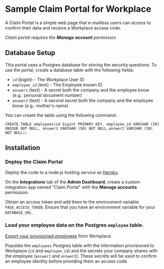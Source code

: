 # Sample Claim Portal for Workplace

A Claim Portal is a simple web page that e-mailless users can access to confirm their data and receive a Workplace access code.

*Claim portal requires the **Manage account** permission*

## Database Setup

This portal uses a Postgres database for storing the security questions. To use the portal, create a database table with the following fields:

* `id` (bigint) - The Workplace User ID
* `employee_id` (text) - The Employee known ID 
* `answer1` (text) - A secret both the company and the employee know (e.g.: personal document number)
* `answer2` (text) - A second secret both the company and the employee know (e.g.: mother's name)

You can create the table using the following command:

```
CREATE TABLE employees(id bigint PRIMARY KEY, employee_id VARCHAR (50) UNIQUE NOT NULL, answer1 VARCHAR (50) NOT NULL,answer2 VARCHAR (50) NOT NULL); 
```

## Installation

### Deploy the Claim Portal
Deploy the code to a node.js hosting service as [Heroku](deploy-heroku.md).

On the **Integrations** tab of the **Admin Dashboard**, create a custom integration app named "Claim Portal" with the **Manage accounts** permission.

Obtain an access token and add them to the environment variable `PAGE_ACCESS_TOKEN`. Ensure that you have an environment variable for your `DATABASE_URL`.

### Load your employee data on the Postgres `employee` table. 

[Export your provisioned employees](https://work.workplace.com/help/work/1858663031075098) from Workplace.

Populate the `employees` Postgres table with the information provisioned to Workplace (`id` and `employee_id`) and the secrets your company shares with the employee (`answer1` and `answer2`). These secrets will be used to confirm an employee identity before providing them an access code.
